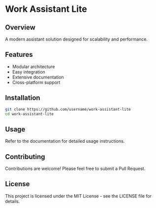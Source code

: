 # Work Assistant Lite

## Overview
A modern assistant solution designed for scalability and performance.

## Features
- Modular architecture
- Easy integration
- Extensive documentation
- Cross-platform support

## Installation
```bash
git clone https://github.com/username/work-assistant-lite
cd work-assistant-lite
```

## Usage
Refer to the documentation for detailed usage instructions.

## Contributing
Contributions are welcome! Please feel free to submit a Pull Request.

## License
This project is licensed under the MIT License - see the LICENSE file for details.